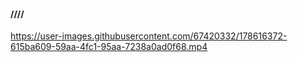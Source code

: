 #### ////
https://user-images.githubusercontent.com/67420332/178616372-615ba609-59aa-4fc1-95aa-7238a0ad0f68.mp4

